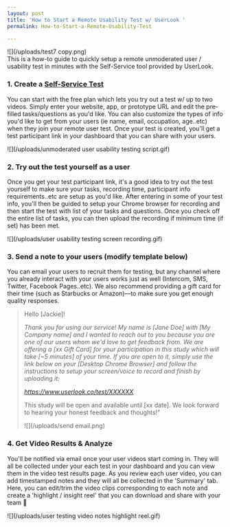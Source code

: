 ```yaml
---
layout: post
title: 'How to Start a Remote Usability Test w/ UserLook '
permalink: How-to-Start-a-Remote-Usability-Test

---
```

![](/uploads/test7 copy.png)  
This is a how-to guide to quickly setup a remote unmoderated user / usability test in minutes with the Self-Service tool provided by UserLook.

### **1. Create a** [**Self-Service Test**](https://userlook.co/dashboard/add?selfService=true)

You can start with the free plan which lets you try out a test w/ up to two videos. Simply enter your website, app, or prototype URL and edit the pre-filled tasks/questions as you'd like. You can also customize the types of info you'd like to get from your users  (ie name, email, occupation, age..etc) when they join your remote user test. Once your test is created, you'll get a test participant link in your dashboard that you can share with your users.

![](/uploads/unmoderated user usability testing script.gif)

### **2. Try out the test yourself as a user**

Once you get your test participant link, it's a good idea to try out the test yourself to make sure your tasks, recording time, participant info requirements..etc are setup as you'd like. After entering in some of your test info, you'll then be guided to setup your Chrome browser for recording and then start the test with list of your tasks and questions. Once you check off the entire list of tasks, you can then upload the recording if minimum time (if set) has been met.

![](/uploads/user usability testing screen recording.gif)

### **3. Send a note to your users** (modify template below)

You can email your users to recruit them for testing, but any channel where you already interact with your users works just as well (Intercom, SMS, Twitter, Facebook Pages..etc). We also recommend providing a gift card for their time (such as Starbucks or Amazon)—to make sure you get enough quality responses.

> Hello \[Jackie\]!
>
> _Thank you for using our service! My name is \[Jane Doe\] with \[My Company name\] and I wanted to reach out to you because you are one of our users whom we'd love to get feedback from. We are offering a \[xx Gift Card\] for your participation in this study which will take \[\~5 minutes\] of your time. If you are open to it, simply use the link below on your \[Desktop Chrome Browser\] and follow the instructions to setup your screen/voice to record and finish by uploading it:_
>
> _https://www.userlook.co/test/XXXXXX_
>
> This study will be open and available until \[xx date\]. We look forward to hearing your honest feedback and thoughts!"
>
> ![](/uploads/send email.png)

### **4. Get Video Results & Analyze**

You'll be notified via email once your user videos start coming in. They will all be collected under your each test in your dashboard and you can view them in the video test results page. As you review each user video, you can add timestamped notes and they will all be collected in the 'Summary' tab. Here, you can edit/trim the video clips corresponding to each note and create a 'highlight / insight reel' that you can download and share with your team 🙌

![](/uploads/user testing video notes highlight reel.gif)